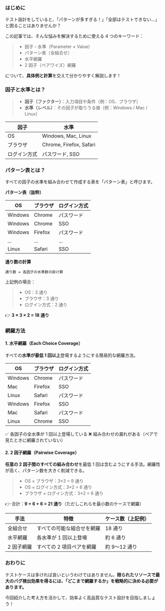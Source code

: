 ### はじめに

テスト設計をしていると、「パターンが多すぎる！」「全部はテストできない…」と困ることはありませんか？

この記事では、そんな悩みを解決するために使える 4 つのキーワード：

> - 因子・水準（Parameter × Value）
> - パターン表（全組合せ）
> - 水平網羅
> - 2 因子（ペアワイズ）網羅

について、**具体例と計算**を交えて分かりやすく解説します！

### 因子と水準とは？

> - **因子（ファクター）**：入力項目や条件（例：OS、ブラウザ）
> - **水準（レベル）**：その因子が取りうる値（例：Windows / Mac / Linux）

| 因子         | 水準                    |
| ------------ | ----------------------- |
| OS           | Windows, Mac, Linux     |
| ブラウザ     | Chrome, Firefox, Safari |
| ログイン方式 | パスワード, SSO         |

### パターン表とは？

すべての因子の水準を組み合わせて作成する表を「パターン表」と呼びます。

**パターン表（抜粋）**

| OS      | ブラウザ | ログイン方式 |
| ------- | -------- | ------------ |
| Windows | Chrome   | パスワード   |
| Windows | Chrome   | SSO          |
| Windows | Firefox  | パスワード   |
| ...     | ...      | ...          |
| Linux   | Safari   | SSO          |

**通り数の計算**

```
通り数 = 各因子の水準数の掛け算
```

上記例の場合：

> - OS：3 通り
> - ブラウザ：3 通り
> - ログイン方式：2 通り

👉 **3 × 3 × 2 = 18 通り**

### 網羅方法

#### 1\. 水平網羅（Each Choice Coverage）

すべての**水準が最低 1 回以上**登場するようにする簡易的な網羅方法。

| OS      | ブラウザ | ログイン方式 |
| ------- | -------- | ------------ |
| Windows | Chrome   | パスワード   |
| Mac     | Firefox  | SSO          |
| Linux   | Safari   | パスワード   |
| Windows | Firefox  | SSO          |
| Mac     | Safari   | パスワード   |
| Linux   | Chrome   | SSO          |

✅ 各因子の全水準が 1 回以上登場している
❌ 組み合わせの漏れがある（ペアで見たときに網羅されていない）

#### 2\. 2 因子網羅（Pairwise Coverage）

**任意の 2 因子間のすべての組み合わせ**を最低 1 回は含むようにする手法。網羅性が高く、パターン数を大きく削減できる。

> - OS × ブラウザ：3×3 = 9 通り
> - OS × ログイン方式：3×2 = 6 通り
> - ブラウザ × ログイン方式：3×2 = 6 通り

👉 合計：**9 + 6 + 6 = 21 通り**（ただしこれらを最小数のケースで網羅）

| 手法       | 特徴                       | ケース数（上記例） |
| ---------- | -------------------------- | ------------------ |
| 全組合せ   | すべての可能な組合せを網羅 | 18 通り            |
| 水平網羅   | 各水準が 1 回以上登場      | 約 6 通り          |
| 2 因子網羅 | すべての 2 項目ペアを網羅  | 約 9〜12 通り      |

### おわりに

テストケースは多ければ良いというわけではありません。**限られたリソースで最大のバグ検出効果を得るには、「どこまで網羅するか」を戦略的に決める必要があります。**

今回紹介した考え方を活かして、効率よく高品質なテスト設計を目指しましょう！
